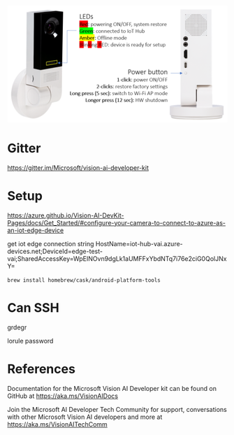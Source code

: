 <img src="img/vai-kit.png">

# Gitter

https://gitter.im/Microsoft/vision-ai-developer-kit

# Setup

https://azure.github.io/Vision-AI-DevKit-Pages/docs/Get_Started/#configure-your-camera-to-connect-to-azure-as-an-iot-edge-device

get iot edge connection string
HostName=iot-hub-vai.azure-devices.net;DeviceId=edge-test-vai;SharedAccessKey=WpEINOvn9dgLk1aUMFFxYbdNTq7i76e2ciG0QolJNxY=

`brew install homebrew/cask/android-platform-tools`


# Can SSH
grdegr

lorule password



# References
Documentation for the Microsoft Vision AI Developer kit can be found on GitHub at https://aka.ms/VisionAIDocs

Join the Microsoft AI Developer Tech Community for support, conversations with other Microsoft Vision AI developers and more at https://aka.ms/VisionAITechComm